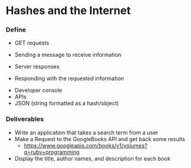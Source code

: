 # Hashes and the Internet

### Define

* GET requests
- Sending a message to receive information
* Server responses
- Responding with the requested information
* Developer console
* APIs
* JSON (string formatted as a hash/object)

### Deliverables

* Write an application that takes a search term from a user
* Make a Request to the GoogleBooks API and get back some results
  * https://www.googleapis.com/books/v1/volumes?q=ruby+programming
* Display the title, author names, and description for each book
